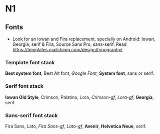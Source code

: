 
# N1


## Fonts

- Look for an Iowan and Fira replacement, specially on Android: Iowan, Georgia, serif & Fira, Source Sans Pro, sans-serif. Read https://templates.mailchimp.com/design/typography/

### Template font stack
**Best system font**, Best Alt font, _Google Font_, **System font**, sans or serif.

### Serif font stack
**Iowan Old Style**, Crimson, Palatino, Lora, _Crimson-gf_, _Lora-gf_, **Georgia**, serif.

### Sans-serif font stack
Fira Sans, Lato, _Fira Sans-gf_, _Lato-gf_, **Avenir**, **Helvetica Neue**, serif.
